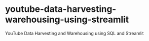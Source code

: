 # youtube-data-harvesting-warehousing-using-streamlit
YouTube Data Harvesting and Warehousing using SQL and Streamlit
